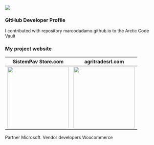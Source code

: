 <img src="https://marcodadamoeu.files.wordpress.com/2020/04/cropped-icona-marco-dadamo-1.png">

### GitHub Developer Profile
I contributed with repository marcodadamo.github.io to the Arctic Code Vault

### My project website
| SistemPav Store.com                                                                                                                                    | agritradesrl.com |
|--------------------------------------------------------------------------------------------------------------------------------------------------------|------------------|
|<img src="https://i2.wp.com/sistempavstore.com/wp-content/uploads/2020/06/cropped-SistemPav-Store-logo-social-fondo-scuro.png?w=1009&ssl=1" width="200"> | <img src="https://agritradesrl.files.wordpress.com/2020/04/cropped-agritrade-logo-original-inglese-copia.jpg?w=750&h=296" width="200"> |

Partner Microsoft. 
Vendor developers Woocommerce 
